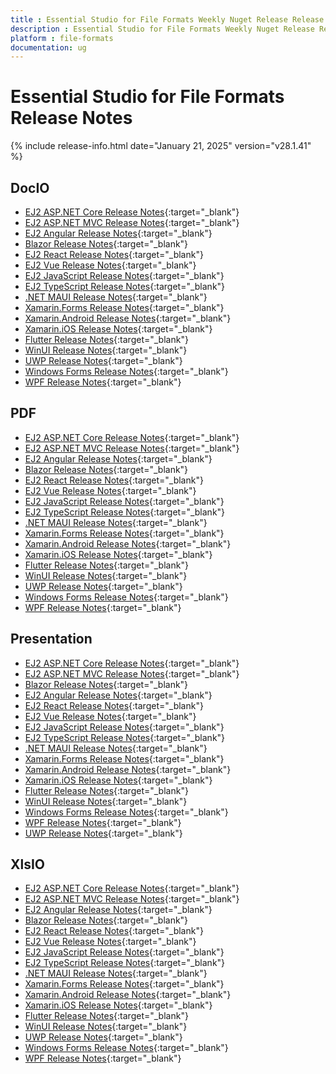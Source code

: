 ```yaml
---
title : Essential Studio for File Formats Weekly Nuget Release Release Notes  
description : Essential Studio for File Formats Weekly Nuget Release Release Notes  
platform : file-formats
documentation: ug
---
```


# Essential Studio for File Formats  Release Notes  

{% include release-info.html date="January 21, 2025" version="v28.1.41" %} 




## DocIO

* [EJ2 ASP.NET Core Release Notes](https://ej2.syncfusion.com/aspnetcore/documentation/release-notes/28.1.41#docio){:target="_blank"}
* [EJ2 ASP.NET MVC Release Notes](https://ej2.syncfusion.com/aspnetmvc/documentation/release-notes/28.1.41#docio){:target="_blank"}
* [EJ2 Angular Release Notes](https://ej2.syncfusion.com/angular/documentation/release-notes/28.1.41#docio){:target="_blank"}
* [Blazor Release Notes](https://blazor.syncfusion.com/documentation/release-notes/28.1.41#docio){:target="_blank"}
* [EJ2 React Release Notes](https://ej2.syncfusion.com/react/documentation/release-notes/28.1.41#docio){:target="_blank"}
* [EJ2 Vue  Release Notes](https://ej2.syncfusion.com/vue/documentation/release-notes/28.1.41#docio){:target="_blank"}
* [EJ2 JavaScript Release Notes](https://ej2.syncfusion.com/javascript/documentation/release-notes/28.1.41#docio){:target="_blank"}
* [EJ2 TypeScript Release Notes](https://ej2.syncfusion.com/documentation/release-notes/28.1.41#docio){:target="_blank"}
* [.NET MAUI Release Notes](/maui/release-notes/v28.1.41#docio){:target="_blank"}
* [Xamarin.Forms Release Notes](/xamarin/release-notes/v28.1.41#docio){:target="_blank"}
* [Xamarin.Android Release Notes](/xamarin-android/release-notes/v28.1.41#docio){:target="_blank"}
* [Xamarin.iOS Release Notes](/xamarin-ios/release-notes/v28.1.41#docio){:target="_blank"}
* [Flutter Release Notes](/flutter/release-notes/v28.1.41#docio){:target="_blank"}
* [WinUI Release Notes](/winui/release-notes/v28.1.41#docio){:target="_blank"}
* [UWP Release Notes](/uwp/release-notes/v28.1.41#docio){:target="_blank"}
* [Windows Forms Release Notes](/windowsforms/release-notes/v28.1.41#docio){:target="_blank"}
* [WPF Release Notes](/wpf/release-notes/v28.1.41#docio){:target="_blank"}



## PDF

* [EJ2 ASP.NET Core Release Notes](https://ej2.syncfusion.com/aspnetcore/documentation/release-notes/28.1.41#pdf){:target="_blank"}
* [EJ2 ASP.NET MVC Release Notes](https://ej2.syncfusion.com/aspnetmvc/documentation/release-notes/28.1.41#pdf){:target="_blank"}
* [EJ2 Angular Release Notes](https://ej2.syncfusion.com/angular/documentation/release-notes/28.1.41#pdf){:target="_blank"}
* [Blazor Release Notes](https://blazor.syncfusion.com/documentation/release-notes/28.1.41#pdf){:target="_blank"}
* [EJ2 React Release Notes](https://ej2.syncfusion.com/react/documentation/release-notes/28.1.41#pdf){:target="_blank"}
* [EJ2 Vue  Release Notes](https://ej2.syncfusion.com/vue/documentation/release-notes/28.1.41#pdf){:target="_blank"}
* [EJ2 JavaScript Release Notes](https://ej2.syncfusion.com/javascript/documentation/release-notes/28.1.41#pdf){:target="_blank"}
* [EJ2 TypeScript Release Notes](https://ej2.syncfusion.com/documentation/release-notes/28.1.41#pdf){:target="_blank"}
* [.NET MAUI Release Notes](/maui/release-notes/v28.1.41#pdf){:target="_blank"}
* [Xamarin.Forms Release Notes](/xamarin/release-notes/v28.1.41#pdf){:target="_blank"}
* [Xamarin.Android Release Notes](/xamarin-android/release-notes/v28.1.41#pdf){:target="_blank"}
* [Xamarin.iOS Release Notes](/xamarin-ios/release-notes/v28.1.41#pdf){:target="_blank"}
* [Flutter Release Notes](/flutter/release-notes/v28.1.41#pdf){:target="_blank"}
* [WinUI Release Notes](/winui/release-notes/v28.1.41#pdf){:target="_blank"}
* [UWP Release Notes](/uwp/release-notes/v28.1.41#pdf){:target="_blank"}
* [Windows Forms Release Notes](/windowsforms/release-notes/v28.1.41#pdf){:target="_blank"}
* [WPF Release Notes](/wpf/release-notes/v28.1.41#pdf){:target="_blank"}


## Presentation

* [EJ2 ASP.NET Core Release Notes](https://ej2.syncfusion.com/aspnetcore/documentation/release-notes/28.1.41#presentation){:target="_blank"}
* [EJ2 ASP.NET MVC Release Notes](https://ej2.syncfusion.com/aspnetmvc/documentation/release-notes/28.1.41#presentation){:target="_blank"}
* [Blazor Release Notes](https://blazor.syncfusion.com/documentation/release-notes/28.1.41#presentation){:target="_blank"}
* [EJ2 Angular Release Notes](https://ej2.syncfusion.com/angular/documentation/release-notes/28.1.41#presentation){:target="_blank"}
* [EJ2 React Release Notes](https://ej2.syncfusion.com/react/documentation/release-notes/28.1.41#presentation){:target="_blank"}
* [EJ2 Vue  Release Notes](https://ej2.syncfusion.com/vue/documentation/release-notes/28.1.41#presentation){:target="_blank"}
* [EJ2 JavaScript Release Notes](https://ej2.syncfusion.com/javascript/documentation/release-notes/28.1.41#presentation){:target="_blank"}
* [EJ2 TypeScript Release Notes](https://ej2.syncfusion.com/documentation/release-notes/28.1.41#presentation){:target="_blank"}
* [.NET MAUI Release Notes](/maui/release-notes/v28.1.41#presentation){:target="_blank"}
* [Xamarin.Forms Release Notes](/xamarin/release-notes/v28.1.41#presentation){:target="_blank"}
* [Xamarin.Android Release Notes](/xamarin-android/release-notes/v28.1.41#presentation){:target="_blank"}
* [Xamarin.iOS Release Notes](/xamarin-ios/release-notes/v28.1.41#presentation){:target="_blank"}
* [Flutter Release Notes](/flutter/release-notes/v28.1.41#presentation){:target="_blank"}
* [WinUI Release Notes](/winui/release-notes/v28.1.41#presentation){:target="_blank"}
* [Windows Forms Release Notes](/windowsforms/release-notes/v28.1.41#presentation){:target="_blank"}
* [WPF Release Notes](/wpf/release-notes/v28.1.41#presentation){:target="_blank"}
* [UWP Release Notes](/uwp/release-notes/v28.1.41#presentation){:target="_blank"}



## XlsIO

* [EJ2 ASP.NET Core Release Notes](https://ej2.syncfusion.com/aspnetcore/documentation/release-notes/28.1.41#xlsio){:target="_blank"}
* [EJ2 ASP.NET MVC Release Notes](https://ej2.syncfusion.com/aspnetmvc/documentation/release-notes/28.1.41#xlsio){:target="_blank"}
* [EJ2 Angular Release Notes](https://ej2.syncfusion.com/angular/documentation/release-notes/28.1.41#xlsio){:target="_blank"}
* [Blazor Release Notes](https://blazor.syncfusion.com/documentation/release-notes/28.1.41#xlsio){:target="_blank"}
* [EJ2 React Release Notes](https://ej2.syncfusion.com/react/documentation/release-notes/28.1.41#xlsio){:target="_blank"}
* [EJ2 Vue  Release Notes](https://ej2.syncfusion.com/vue/documentation/release-notes/28.1.41#xlsio){:target="_blank"}
* [EJ2 JavaScript Release Notes](https://ej2.syncfusion.com/javascript/documentation/release-notes/28.1.41#xlsio){:target="_blank"}
* [EJ2 TypeScript Release Notes](https://ej2.syncfusion.com/documentation/release-notes/28.1.41#xlsio){:target="_blank"}
* [.NET MAUI Release Notes](/maui/release-notes/v28.1.41#xlsio){:target="_blank"}
* [Xamarin.Forms Release Notes](/xamarin/release-notes/v28.1.41#xlsio){:target="_blank"}
* [Xamarin.Android Release Notes](/xamarin-android/release-notes/v28.1.41#xlsio){:target="_blank"}
* [Xamarin.iOS Release Notes](/xamarin-ios/release-notes/v28.1.41#xlsio){:target="_blank"}
* [Flutter Release Notes](/flutter/release-notes/v28.1.41#xlsio){:target="_blank"}
* [WinUI Release Notes](/winui/release-notes/v28.1.41#xlsio){:target="_blank"}
* [UWP Release Notes](/uwp/release-notes/v28.1.41#xlsio){:target="_blank"}
* [Windows Forms Release Notes](/windowsforms/release-notes/v28.1.41#xlsio){:target="_blank"}
* [WPF Release Notes](/wpf/release-notes/v28.1.41#xlsio){:target="_blank"}


